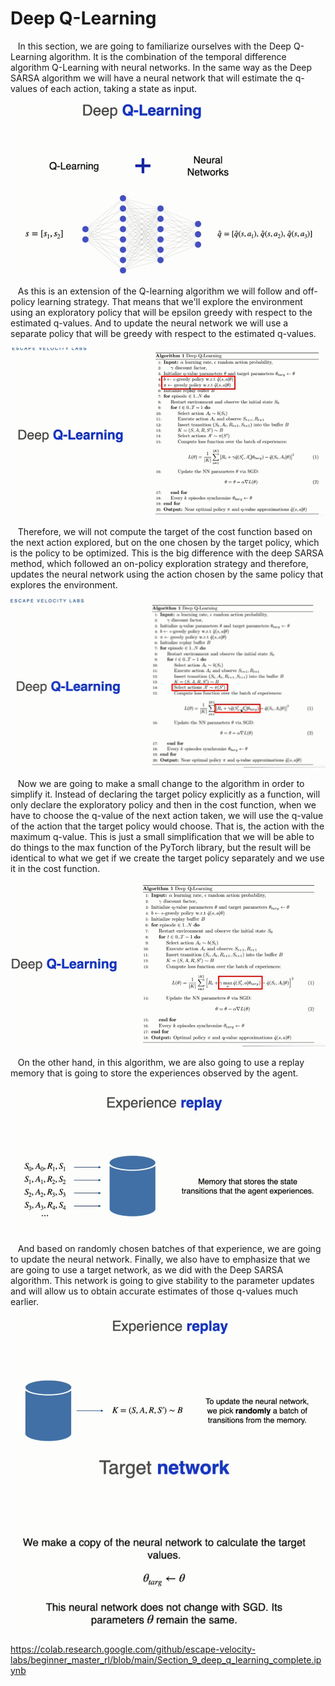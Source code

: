 # Deep Q-Learning

&nbsp;&nbsp;&nbsp;In this section, we are going to familiarize ourselves with the Deep Q-Learning algorithm. It is the combination of the temporal difference algorithm Q-Learning with neural networks. In the same way as the Deep SARSA algorithm we will have a neural network that will estimate the q-values of each action, taking a state as input.

![](../Assets/photos/Deep%20Q_1.PNG)

&nbsp;&nbsp;&nbsp;As this is an extension of the Q-learning algorithm we will follow and off-policy learning strategy. That means that we'll explore the environment using an exploratory policy that will be epsilon greedy with respect to the estimated q-values. And to update the neural network we will use a separate policy that will be greedy with respect to the estimated q-values.

![](../Assets/photos/Deep%20Q_2.PNG)

&nbsp;&nbsp;&nbsp;Therefore, we will not compute the target of the cost function based on the next action explored, but on the one chosen by the target policy, which is the policy to be optimized. This is the big difference with the deep SARSA method, which followed an on-policy exploration strategy and therefore, updates the neural network using the action chosen by the same policy that explores the environment.

![](../Assets/photos/Deep%20Q_3.PNG)

&nbsp;&nbsp;&nbsp;Now we are going to make a small change to the algorithm in order to simplify it. Instead of declaring the target policy explicitly as a function, will only declare the exploratory policy and then in the cost function, when we have to choose the q-value of the next action taken, we will use the q-value of the action that the target policy would choose. That is, the action with the maximum q-value. This is just a small simplification that we will be able to do things to the max function of the PyTorch library, but the result will be identical to what we get if we create the target policy separately and we use it in the cost function.

![](../Assets/photos/Deep%20Q_4.PNG)

&nbsp;&nbsp;&nbsp;On the other hand, in this algorithm, we are also going to use a replay memory that is going to store the experiences observed by the agent.

![](../Assets/photos/Deep%20Q_5.PNG)

&nbsp;&nbsp;&nbsp;And based on randomly chosen batches of that experience, we are going to update the neural network. Finally, we also have to emphasize that we are going to use a target network, as we did with the Deep SARSA algorithm. This network is going to give stability to the parameter updates and will allow us to obtain accurate estimates of those q-values much earlier.

![](../Assets/photos/Deep%20Q_6.PNG)  
![](../Assets/photos/Deep%20Q_7.PNG)


https://colab.research.google.com/github/escape-velocity-labs/beginner_master_rl/blob/main/Section_9_deep_q_learning_complete.ipynb









